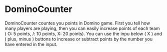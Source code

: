 # DominoCounter
DominoCounter countes you points in Domino game. First you tell how many players are playing, then you can easily increase points of each team ( O: 5 points, /: 10 points, X: 20 points). You can use the inpu below ( X ) and ( plus, minus ) buttons to increase or subtract points by the number you have entered in the input.
